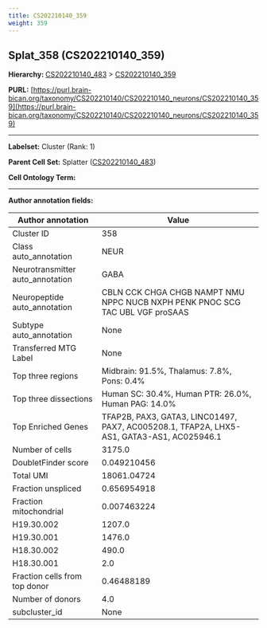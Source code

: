 ```yaml
---
title: CS202210140_359
weight: 359
---
```

## Splat_358 (CS202210140_359)
<b>Hierarchy: </b>
[CS202210140_483](../CS202210140_483) >
[CS202210140_359](../CS202210140_359)

**PURL:** [https://purl.brain-bican.org/taxonomy/CS202210140/CS202210140_neurons/CS202210140_359](https://purl.brain-bican.org/taxonomy/CS202210140/CS202210140_neurons/CS202210140_359)

---


**Labelset:** Cluster (Rank: 1)

**Parent Cell Set:** Splatter ([CS202210140_483](../CS202210140_483))



**Cell Ontology Term:** 

[MARKER GENES.]: #


---

[TRANSFERRED ANNOTATIONS.]: #


[AUTHOR ANNOTATION FIELDS.]: #


**Author annotation fields:**

| Author annotation | Value |
|-------------------|-------|
|Cluster ID|358|
|Class auto_annotation|NEUR|
|Neurotransmitter auto_annotation|GABA|
|Neuropeptide auto_annotation|CBLN CCK CHGA CHGB NAMPT NMU NPPC NUCB NXPH PENK PNOC SCG TAC UBL VGF proSAAS|
|Subtype auto_annotation|None|
|Transferred MTG Label|None|
|Top three regions|Midbrain: 91.5%, Thalamus: 7.8%, Pons: 0.4%|
|Top three dissections|Human SC: 30.4%, Human PTR: 26.0%, Human PAG: 14.0%|
|Top Enriched Genes|TFAP2B, PAX3, GATA3, LINC01497, PAX7, AC005208.1, TFAP2A, LHX5-AS1, GATA3-AS1, AC025946.1|
|Number of cells|3175.0|
|DoubletFinder score|0.049210456|
|Total UMI|18061.04724|
|Fraction unspliced|0.656954918|
|Fraction mitochondrial|0.007463224|
|H19.30.002|1207.0|
|H19.30.001|1476.0|
|H18.30.002|490.0|
|H18.30.001|2.0|
|Fraction cells from top donor|0.46488189|
|Number of donors|4.0|
|subcluster_id|None|
